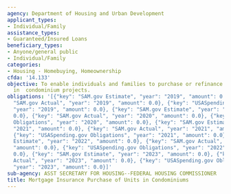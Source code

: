 ```yaml
---
agency: Department of Housing and Urban Development
applicant_types:
- Individual/Family
assistance_types:
- Guaranteed/Insured Loans
beneficiary_types:
- Anyone/general public
- Individual/Family
categories:
- Housing - Homebuying, Homeownership
cfda: '14.133'
objective: To enable individuals and families to purchase or refinance eligible units
  in  condominium projects.
obligations: '[{"key": "SAM.gov Estimate", "year": "2019", "amount": 0.0}, {"key":
  "SAM.gov Actual", "year": "2019", "amount": 0.0}, {"key": "USASpending.gov Obligations",
  "year": "2019", "amount": 0.0}, {"key": "SAM.gov Estimate", "year": "2020", "amount":
  0.0}, {"key": "SAM.gov Actual", "year": "2020", "amount": 0.0}, {"key": "USASpending.gov
  Obligations", "year": "2020", "amount": 0.0}, {"key": "SAM.gov Estimate", "year":
  "2021", "amount": 0.0}, {"key": "SAM.gov Actual", "year": "2021", "amount": 0.0},
  {"key": "USASpending.gov Obligations", "year": "2021", "amount": 0.0}, {"key": "SAM.gov
  Estimate", "year": "2022", "amount": 0.0}, {"key": "SAM.gov Actual", "year": "2022",
  "amount": 0.0}, {"key": "USASpending.gov Obligations", "year": "2022", "amount":
  0.0}, {"key": "SAM.gov Estimate", "year": "2023", "amount": 0.0}, {"key": "SAM.gov
  Actual", "year": "2023", "amount": 0.0}, {"key": "USASpending.gov Obligations",
  "year": "2023", "amount": 0.0}]'
sub-agency: ASST SECRETARY FOR HOUSING--FEDERAL HOUSING COMMISSIONER
title: Mortgage Insurance Purchase of Units in Condominiums
---
```

